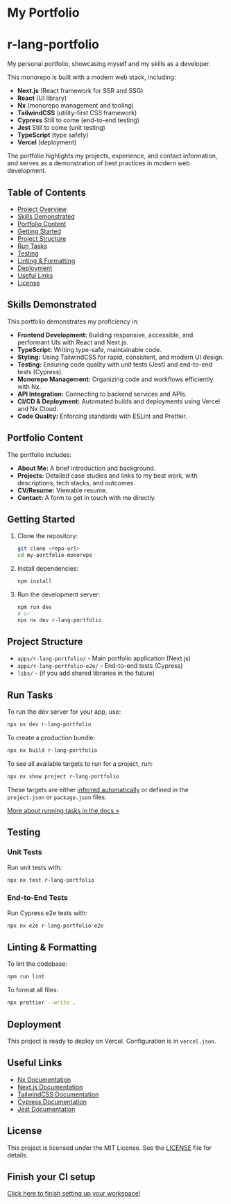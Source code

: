 # My Portfolio

# r-lang-portfolio
My personal portfolio, showcasing myself and my skills as a developer.

This monorepo is built with a modern web stack, including:
- **Next.js** (React framework for SSR and SSG)
- **React** (UI library)
- **Nx** (monorepo management and tooling)
- **TailwindCSS** (utility-first CSS framework)
- **Cypress** Still to come (end-to-end testing)
- **Jest** Still to come (unit testing)
- **TypeScript** (type safety)
- **Vercel** (deployment)

The portfolio highlights my projects, experience, and contact information, and serves as a demonstration of best practices in modern web development.

## Table of Contents

- [Project Overview](#r-lang-portfolio)
- [Skills Demonstrated](#skills-demonstrated)
- [Portfolio Content](#portfolio-content)
- [Getting Started](#getting-started)
- [Project Structure](#project-structure)
- [Run Tasks](#run-tasks)
- [Testing](#testing)
- [Linting & Formatting](#linting--formatting)
- [Deployment](#deployment)
- [Useful Links](#useful-links)
- [License](#license)

## Skills Demonstrated

This portfolio demonstrates my proficiency in:

- **Frontend Development:** Building responsive, accessible, and performant UIs with React and Next.js.
- **TypeScript:** Writing type-safe, maintainable code.
- **Styling:** Using TailwindCSS for rapid, consistent, and modern UI design.
- **Testing:** Ensuring code quality with unit tests (Jest) and end-to-end tests (Cypress).
- **Monorepo Management:** Organizing code and workflows efficiently with Nx.
- **API Integration:** Connecting to backend services and APIs.
- **CI/CD & Deployment:** Automated builds and deployments using Vercel and Nx Cloud.
- **Code Quality:** Enforcing standards with ESLint and Prettier.

## Portfolio Content

The portfolio includes:

- **About Me:** A brief introduction and background.
- **Projects:** Detailed case studies and links to my best work, with descriptions, tech stacks, and outcomes.
- **CV/Resume:** Viewable resume.
- **Contact:** A form to get in touch with me directly.


## Getting Started

1. Clone the repository:
   ```sh
   git clone <repo-url>
   cd my-portfolio-monorepo
   ```
2. Install dependencies:
   ```sh
   npm install
   ```
3. Run the development server:
   ```sh
   npm run dev
   # or
   npx nx dev r-lang-portfolio
   ```

## Project Structure

- `apps/r-lang-portfolio/` - Main portfolio application (Next.js)
- `apps/r-lang-portfolio-e2e/` - End-to-end tests (Cypress)
- `libs/` - (if you add shared libraries in the future)

## Run Tasks

To run the dev server for your app, use:

```sh
npx nx dev r-lang-portfolio
```

To create a production bundle:

```sh
npx nx build r-lang-portfolio
```

To see all available targets to run for a project, run:

```sh
npx nx show project r-lang-portfolio
```

These targets are either [inferred automatically](https://nx.dev/concepts/inferred-tasks?utm_source=nx_project&utm_medium=readme&utm_campaign=nx_projects) or defined in the `project.json` or `package.json` files.

[More about running tasks in the docs &raquo;](https://nx.dev/features/run-tasks?utm_source=nx_project&utm_medium=readme&utm_campaign=nx_projects)

## Testing

### Unit Tests
Run unit tests with:
```sh
npx nx test r-lang-portfolio
```

### End-to-End Tests
Run Cypress e2e tests with:
```sh
npx nx e2e r-lang-portfolio-e2e
```

## Linting & Formatting

To lint the codebase:
```sh
npm run lint
```

To format all files:
```sh
npx prettier --write .
```

## Deployment

This project is ready to deploy on Vercel. Configuration is in `vercel.json`.

## Useful Links

- [Nx Documentation](https://nx.dev)
- [Next.js Documentation](https://nextjs.org/docs)
- [TailwindCSS Documentation](https://tailwindcss.com/docs)
- [Cypress Documentation](https://docs.cypress.io/)
- [Jest Documentation](https://jestjs.io/docs/getting-started)

## License

This project is licensed under the MIT License. See the [LICENSE](./LICENSE) file for details.


## Finish your CI setup

[Click here to finish setting up your workspace!](https://cloud.nx.app/connect/LbpNYs9x6Y)


